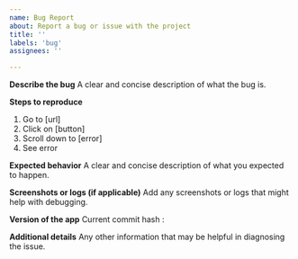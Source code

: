 ```yaml
---
name: Bug Report
about: Report a bug or issue with the project
title: ''
labels: 'bug'
assignees: ''

---
```


**Describe the bug**
A clear and concise description of what the bug is.

**Steps to reproduce**
1. Go to [url]
2. Click on [button]
3. Scroll down to [error]
4. See error

**Expected behavior**
A clear and concise description of what you expected to happen.

**Screenshots or logs (if applicable)**
Add any screenshots or logs that might help with debugging.

**Version of the app**
Current commit hash : ` `

**Additional details**
Any other information that may be helpful in diagnosing the issue.
